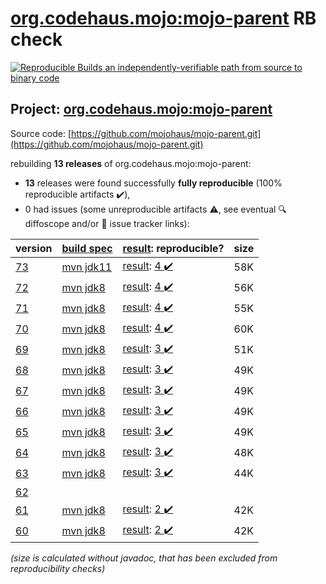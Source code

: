 [org.codehaus.mojo:mojo-parent](https://search.maven.org/artifact/org.codehaus.mojo/mojo-parent/) RB check
=======

[![Reproducible Builds](https://reproducible-builds.org/images/logos/rb.svg) an independently-verifiable path from source to binary code](https://reproducible-builds.org/)

## Project: [org.codehaus.mojo:mojo-parent](https://search.maven.org/artifact/org.codehaus.mojo/mojo-parent/)

Source code: [https://github.com/mojohaus/mojo-parent.git](https://github.com/mojohaus/mojo-parent.git)

rebuilding **13 releases** of org.codehaus.mojo:mojo-parent:
- **13** releases were found successfully **fully reproducible** (100% reproducible artifacts :heavy_check_mark:),
- 0 had issues (some unreproducible artifacts :warning:, see eventual :mag: diffoscope and/or :memo: issue tracker links):

| version | [build spec](/BUILDSPEC.md) | [result](https://reproducible-builds.org/docs/jvm/): reproducible? | size |
| -- | --------- | ------ | -- |
| [73](https://search.maven.org/artifact/org.codehaus.mojo/mojo-parent/73/pom) | [mvn jdk11](mojo-parent-73.buildspec) | [result](mojo-parent-73.buildinfo): [4 :heavy_check_mark: ](mojo-parent-73.buildcompare) | 58K |
| [72](https://search.maven.org/artifact/org.codehaus.mojo/mojo-parent/72/pom) | [mvn jdk8](mojo-parent-72.buildspec) | [result](mojo-parent-72.buildinfo): [4 :heavy_check_mark: ](mojo-parent-72.buildcompare) | 56K |
| [71](https://search.maven.org/artifact/org.codehaus.mojo/mojo-parent/71/pom) | [mvn jdk8](mojo-parent-71.buildspec) | [result](mojo-parent-71.buildinfo): [4 :heavy_check_mark: ](mojo-parent-71.buildcompare) | 55K |
| [70](https://search.maven.org/artifact/org.codehaus.mojo/mojo-parent/70/pom) | [mvn jdk8](mojo-parent-70.buildspec) | [result](mojo-parent-70.buildinfo): [4 :heavy_check_mark: ](mojo-parent-70.buildcompare) | 60K |
| [69](https://search.maven.org/artifact/org.codehaus.mojo/mojo-parent/69/pom) | [mvn jdk8](mojo-parent-69.buildspec) | [result](mojo-parent-69.buildinfo): [3 :heavy_check_mark: ](mojo-parent-69.buildcompare) | 51K |
| [68](https://search.maven.org/artifact/org.codehaus.mojo/mojo-parent/68/pom) | [mvn jdk8](mojo-parent-68.buildspec) | [result](mojo-parent-68.buildinfo): [3 :heavy_check_mark: ](mojo-parent-68.buildcompare) | 49K |
| [67](https://search.maven.org/artifact/org.codehaus.mojo/mojo-parent/67/pom) | [mvn jdk8](mojo-parent-67.buildspec) | [result](mojo-parent-67.buildinfo): [3 :heavy_check_mark: ](mojo-parent-67.buildcompare) | 49K |
| [66](https://search.maven.org/artifact/org.codehaus.mojo/mojo-parent/66/pom) | [mvn jdk8](mojo-parent-66.buildspec) | [result](mojo-parent-66.buildinfo): [3 :heavy_check_mark: ](mojo-parent-66.buildcompare) | 49K |
| [65](https://search.maven.org/artifact/org.codehaus.mojo/mojo-parent/65/pom) | [mvn jdk8](mojo-parent-65.buildspec) | [result](mojo-parent-65.buildinfo): [3 :heavy_check_mark: ](mojo-parent-65.buildcompare) | 49K |
| [64](https://search.maven.org/artifact/org.codehaus.mojo/mojo-parent/64/pom) | [mvn jdk8](mojo-parent-64.buildspec) | [result](mojo-parent-64.buildinfo): [3 :heavy_check_mark: ](mojo-parent-64.buildcompare) | 48K |
| [63](https://search.maven.org/artifact/org.codehaus.mojo/mojo-parent/63/pom) | [mvn jdk8](mojo-parent-63.buildspec) | [result](mojo-parent-63.buildinfo): [3 :heavy_check_mark: ](mojo-parent-63.buildcompare) | 44K |
| [62](https://search.maven.org/artifact/org.codehaus.mojo/mojo-parent/62/pom) | | | |
| [61](https://search.maven.org/artifact/org.codehaus.mojo/mojo-parent/61/pom) | [mvn jdk8](mojo-parent-61.buildspec) | [result](mojo-parent-61.buildinfo): [2 :heavy_check_mark: ](mojo-parent-61.buildcompare) | 42K |
| [60](https://search.maven.org/artifact/org.codehaus.mojo/mojo-parent/60/pom) | [mvn jdk8](mojo-parent-60.buildspec) | [result](mojo-parent-60.buildinfo): [2 :heavy_check_mark: ](mojo-parent-60.buildcompare) | 42K |

<i>(size is calculated without javadoc, that has been excluded from reproducibility checks)</i>
